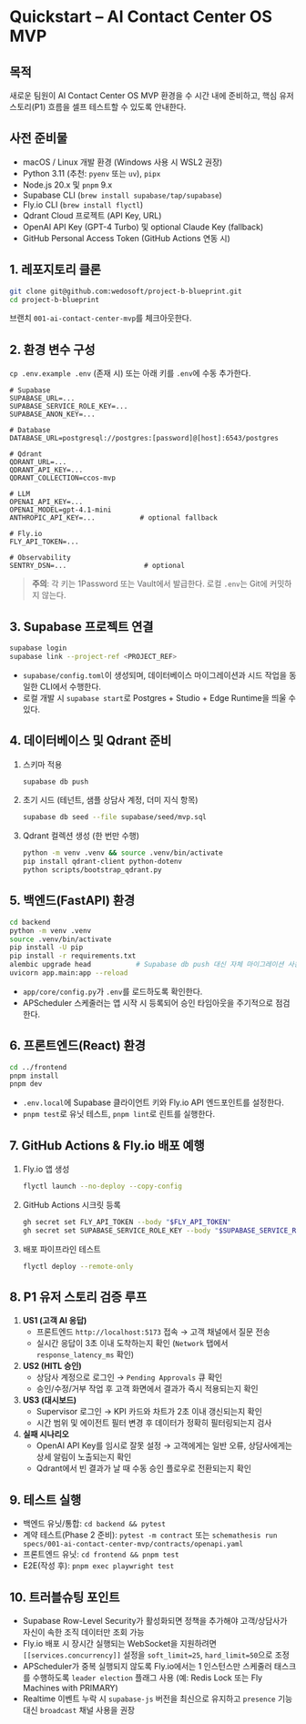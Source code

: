 # Quickstart – AI Contact Center OS MVP

## 목적
새로운 팀원이 AI Contact Center OS MVP 환경을 수 시간 내에 준비하고, 핵심 유저 스토리(P1) 흐름을 셀프 테스트할 수 있도록 안내한다.

## 사전 준비물
- macOS / Linux 개발 환경 (Windows 사용 시 WSL2 권장)
- Python 3.11 (추천: `pyenv` 또는 `uv`), `pipx`
- Node.js 20.x 및 `pnpm` 9.x
- Supabase CLI (`brew install supabase/tap/supabase`)
- Fly.io CLI (`brew install flyctl`)
- Qdrant Cloud 프로젝트 (API Key, URL)
- OpenAI API Key (GPT-4 Turbo) 및 optional Claude Key (fallback)
- GitHub Personal Access Token (GitHub Actions 연동 시)

## 1. 레포지토리 클론
```bash
git clone git@github.com:wedosoft/project-b-blueprint.git
cd project-b-blueprint
```
브랜치 `001-ai-contact-center-mvp`를 체크아웃한다.

## 2. 환경 변수 구성
`cp .env.example .env` (존재 시) 또는 아래 키를 `.env`에 수동 추가한다.
```
# Supabase
SUPABASE_URL=...
SUPABASE_SERVICE_ROLE_KEY=...
SUPABASE_ANON_KEY=...

# Database
DATABASE_URL=postgresql://postgres:[password]@[host]:6543/postgres

# Qdrant
QDRANT_URL=...
QDRANT_API_KEY=...
QDRANT_COLLECTION=ccos-mvp

# LLM
OPENAI_API_KEY=...
OPENAI_MODEL=gpt-4.1-mini
ANTHROPIC_API_KEY=...           # optional fallback

# Fly.io
FLY_API_TOKEN=...

# Observability
SENTRY_DSN=...                   # optional
```
> **주의**: 각 키는 1Password 또는 Vault에서 발급한다. 로컬 `.env`는 Git에 커밋하지 않는다.

## 3. Supabase 프로젝트 연결
```bash
supabase login
supabase link --project-ref <PROJECT_REF>
```
- `supabase/config.toml`이 생성되며, 데이터베이스 마이그레이션과 시드 작업을 동일한 CLI에서 수행한다.
- 로컬 개발 시 `supabase start`로 Postgres + Studio + Edge Runtime을 띄울 수 있다.

## 4. 데이터베이스 및 Qdrant 준비
1. 스키마 적용
   ```bash
   supabase db push
   ```
2. 초기 시드 (테넌트, 샘플 상담사 계정, 더미 지식 항목)
   ```bash
   supabase db seed --file supabase/seed/mvp.sql
   ```
3. Qdrant 컬렉션 생성 (한 번만 수행)
   ```bash
   python -m venv .venv && source .venv/bin/activate
   pip install qdrant-client python-dotenv
   python scripts/bootstrap_qdrant.py
   ```

## 5. 백엔드(FastAPI) 환경
```bash
cd backend
python -m venv .venv
source .venv/bin/activate
pip install -U pip
pip install -r requirements.txt
alembic upgrade head           # Supabase db push 대신 자체 마이그레이션 사용 시
uvicorn app.main:app --reload
```
- `app/core/config.py`가 `.env`를 로드하도록 확인한다.
- APScheduler 스케줄러는 앱 시작 시 등록되어 승인 타임아웃을 주기적으로 점검한다.

## 6. 프론트엔드(React) 환경
```bash
cd ../frontend
pnpm install
pnpm dev
```
- `.env.local`에 Supabase 클라이언트 키와 Fly.io API 엔드포인트를 설정한다.
- `pnpm test`로 유닛 테스트, `pnpm lint`로 린트를 실행한다.

## 7. GitHub Actions & Fly.io 배포 예행
1. Fly.io 앱 생성
   ```bash
   flyctl launch --no-deploy --copy-config
   ```
2. GitHub Actions 시크릿 등록
   ```bash
   gh secret set FLY_API_TOKEN --body "$FLY_API_TOKEN"
   gh secret set SUPABASE_SERVICE_ROLE_KEY --body "$SUPABASE_SERVICE_ROLE_KEY"
   ```
3. 배포 파이프라인 테스트
   ```bash
   flyctl deploy --remote-only
   ```

## 8. P1 유저 스토리 검증 루프
1. **US1 (고객 AI 응답)**
   - 프론트엔드 `http://localhost:5173` 접속 → 고객 채널에서 질문 전송
   - 실시간 응답이 3초 이내 도착하는지 확인 (`Network` 탭에서 `response_latency_ms` 확인)
2. **US2 (HITL 승인)**
   - 상담사 계정으로 로그인 → `Pending Approvals` 큐 확인
   - 승인/수정/거부 작업 후 고객 화면에서 결과가 즉시 적용되는지 확인
3. **US3 (대시보드)**
   - Supervisor 로그인 → KPI 카드와 차트가 2초 이내 갱신되는지 확인
   - 시간 범위 및 에이전트 필터 변경 후 데이터가 정확히 필터링되는지 검사
4. **실패 시나리오**
   - OpenAI API Key를 임시로 잘못 설정 → 고객에게는 일반 오류, 상담사에게는 상세 알림이 노출되는지 확인
   - Qdrant에서 빈 결과가 날 때 수동 승인 플로우로 전환되는지 확인

## 9. 테스트 실행
- 백엔드 유닛/통합: `cd backend && pytest`
- 계약 테스트(Phase 2 준비): `pytest -m contract` 또는 `schemathesis run specs/001-ai-contact-center-mvp/contracts/openapi.yaml`
- 프론트엔드 유닛: `cd frontend && pnpm test`
- E2E(작성 후): `pnpm exec playwright test`

## 10. 트러블슈팅 포인트
- Supabase Row-Level Security가 활성화되면 정책을 추가해야 고객/상담사가 자신이 속한 조직 데이터만 조회 가능
- Fly.io 배포 시 장시간 실행되는 WebSocket을 지원하려면 `[[services.concurrency]]` 설정을 `soft_limit=25`, `hard_limit=50`으로 조정
- APScheduler가 중복 실행되지 않도록 Fly.io에서는 1 인스턴스만 스케줄러 태스크를 수행하도록 `leader election` 플래그 사용 (예: Redis Lock 또는 Fly Machines with PRIMARY)
- Realtime 이벤트 누락 시 `supabase-js` 버전을 최신으로 유지하고 `presence` 기능 대신 `broadcast` 채널 사용을 권장
